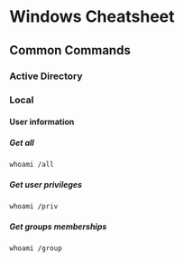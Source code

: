 # Windows Cheatsheet

## Common Commands



### Active Directory

### Local 

#### User information

##### Get all
```shell
whoami /all
```

##### Get user privileges
```shell
whoami /priv
```

##### Get groups memberships
```shell
whoami /group
```
